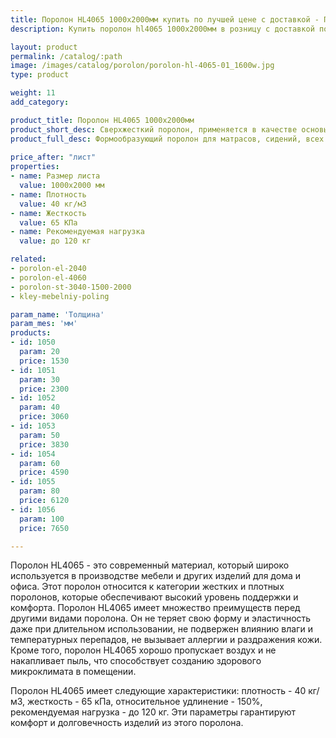 ```yaml
---
title: Поролон HL4065 1000х2000мм купить по лучшей цене с доставкой - Поролоныч
description: Купить поролон hl4065 1000х2000мм в розницу с доставкой по Москве в интернет-магазине Поролоныча.

layout: product
permalink: /catalog/:path
image: /images/catalog/porolon/porolon-hl-4065-01_1600w.jpg
type: product

weight: 11
add_category: 

product_title: Поролон HL4065 1000х2000мм
product_short_desc: Сверхжесткий поролон, применяется в качестве основы для матрасов, сидений диванов и т.д.
product_full_desc: Формообразующий поролон для матрасов, сидений, всех элементов диванов и т.д. Рекомендуется использовать в качестве основного (несущего) слоя матрасов и диванов в комбинации со смягчающим слоем из поролона другой марки. Отличается долговечностью и комфортностью.
        
price_after: "лист"
properties:
- name: Размер листа
  value: 1000х2000 мм
- name: Плотность
  value: 40 кг/м3
- name: Жесткость
  value: 65 КПа
- name: Рекомендуемая нагрузка
  value: до 120 кг

related:
- porolon-el-2040
- porolon-el-4060
- porolon-st-3040-1500-2000
- kley-mebelniy-poling

param_name: 'Толщина'
param_mes: 'мм'
products:
- id: 1050
  param: 20
  price: 1530
- id: 1051
  param: 30
  price: 2300
- id: 1052
  param: 40
  price: 3060
- id: 1053
  param: 50
  price: 3830
- id: 1054
  param: 60
  price: 4590
- id: 1055
  param: 80
  price: 6120
- id: 1056
  param: 100
  price: 7650

---
```

Поролон HL4065 - это современный материал, который широко используется в производстве мебели и других изделий для дома и офиса. Этот поролон относится к категории жестких и плотных поролонов, которые обеспечивают высокий уровень поддержки и комфорта. Поролон HL4065 имеет множество преимуществ перед другими видами поролона. Он не теряет свою форму и эластичность даже при длительном использовании, не подвержен влиянию влаги и температурных перепадов, не вызывает аллергии и раздражения кожи. Кроме того, поролон HL4065 хорошо пропускает воздух и не накапливает пыль, что способствует созданию здорового микроклимата в помещении.

Поролон HL4065 имеет следующие характеристики: плотность - 40 кг/м3, жесткость - 65 кПа, относительное удлинение - 150%, рекомендуемая нагрузка - до 120 кг. Эти параметры гарантируют комфорт и долговечность изделий из этого поролона.
